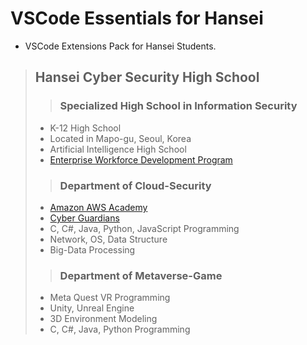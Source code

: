 # VSCode Essentials for Hansei

- VSCode Extensions Pack for Hansei Students.


> ## Hansei Cyber Security High School
>> ### Specialized High School in Information Security
> - K-12 High School
> - Located in Mapo-gu, Seoul, Korea
> - Artificial Intelligence High School
> - [Enterprise Workforce Development Program](https://mainbiz.or.kr/business/human_res.asp)
> 
>>  ### Department of Cloud-Security
> - [Amazon AWS Academy](https://aws.amazon.com/ko/training/awsacademy/member-list/)
> - [Cyber Guardians](https://www.cyberguardians.or.kr)
> - C, C#, Java, Python, JavaScript Programming
> - Network, OS, Data Structure
> - Big-Data Processing
> 
>> ### Department of Metaverse-Game
> - Meta Quest VR Programming
> - Unity, Unreal Engine
> - 3D Environment Modeling
> - C, C#, Java, Python Programming
> 
> #